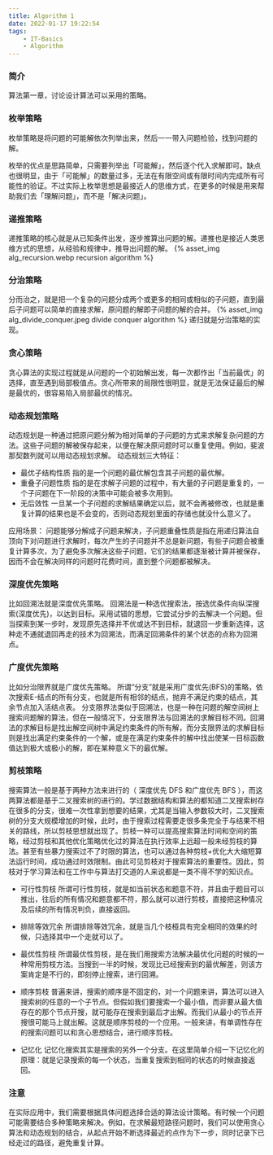 ```yaml
---
title: Algorithm 1
date: 2022-01-17 19:22:54
tags: 
    - IT-Basics
    - Algorithm
---
```


### 简介
算法第一章，讨论设计算法可以采用的策略。


### 枚举策略
枚举策略是将问题的可能解依次列举出来，然后一一带入问题检验，找到问题的解。

枚举的优点是思路简单，只需要列举出「可能解」，然后逐个代入求解即可。缺点也很明显，由于「可能解」的数量过多，无法在有限空间或有限时间内完成所有可能性的验证。不过实际上枚举思想是最接近人的思维方式，在更多的时候是用来帮助我们去「理解问题」，而不是「解决问题」。


### 递推策略
递推策略的核心就是从已知条件出发，逐步推算出问题的解。递推也是接近人类思维方式的思想，从经验和规律中，推导出问题的解。
{% asset_img alg_recursion.webp recursion algorithm %}


### 分治策略
分而治之，就是把一个复杂的问题分成两个或更多的相同或相似的子问题，直到最后子问题可以简单的直接求解，原问题的解即子问题的解的合并。
{% asset_img alg_divide_conquer.jpeg divide conquer algorithm %}
递归就是分治策略的实现。


### 贪心策略
贪心算法的实现过程就是从问题的一个初始解出发，每一次都作出「当前最优」的选择，直至遇到局部极值点。贪心所带来的局限性很明显，就是无法保证最后的解是最优的，很容易陷入局部最优的情况。


### 动态规划策略
动态规划是一种通过把原问题分解为相对简单的子问题的方式来求解复杂问题的方法。这些子问题的解被保存起来，以便在解决原问题时可以重复使用。例如，斐波那契数列就可以用动态规划求解。
动态规划三大特征：
- 最优子结构性质
指的是一个问题的最优解包含其子问题的最优解。
- 重叠子问题性质
指的是在求解子问题的过程中，有大量的子问题是重复的，一个子问题在下一阶段的决策中可能会被多次用到。
- 无后效性
一旦某一个子问题的求解结果确定以后，就不会再被修改，也就是重复计算的结果也是不会变的，否则动态规划里面的存储也就没什么意义了。

应用场景：
问题能够分解成子问题来解决，子问题重叠性质是指在用递归算法自顶向下对问题进行求解时，每次产生的子问题并不总是新问题，有些子问题会被重复计算多次，为了避免多次解决这些子问题，它们的结果都逐渐被计算并被保存，因而不会在解决同样的问题时花费时间，直到整个问题都被解决。


### 深度优先策略
比如回溯法就是深度优先策略。
回溯法是一种选优搜索法，按选优条件向纵深搜索(深度优先)，以达到目标。采用试错的思想，它尝试分步的去解决一个问题。但当探索到某一步时，发现原先选择并不优或达不到目标，就退回一步重新选择，这种走不通就退回再走的技术为回溯法，而满足回溯条件的某个状态的点称为回溯点。


### 广度优先策略
比如分治限界就是广度优先策略。
所谓“分支”就是采用广度优先(BFS)的策略，依次搜索E-结点的所有分支，也就是所有相邻的结点，抛弃不满足约束的结点，其余节点加入活结点表。
分支限界法类似于回溯法，也是一种在问题的解空间树上搜索问题解的算法，但在一般情况下，分支限界法与回溯法的求解目标不同。回溯法的求解目标是找出解空间树中满足约束条件的所有解，而分支限界法的求解目标则是找出满足约束条件的一个解，或是在满足约束条件的解中找出使某一目标函数值达到极大或极小的解，即在某种意义下的最优解。


### 剪枝策略
搜索算法一般是基于两种方法来进行的（ 深度优先 DFS 和广度优先 BFS ），而这两算法都是基于二叉搜索树的进行的。学过数据结构和算法的都知道二叉搜索树存在很多的分支，很难一次性拿到想要的结果，尤其是当输入参数较大时，二叉搜索树的分支大规模增加的时候，此时，由于搜索过程需要走很多条完全于与结果不相关的路线，所以剪枝思想就出现了。剪枝一种可以提高搜索算法时间和空间的策略，经过剪枝和其他优化策略优化过的算法在执行效率上远超一般未经剪枝的算法。甚至有些暴力搜索过不了时限的算法，也可以通过各种剪枝+优化大大缩短算法运行时间，成功通过时效限制。由此可见剪枝对于搜索算法的重要性。因此，剪枝对于学习算法和在工作中与算法打交道的人来说都是一类不得不学的知识点。

- 可行性剪枝
所谓可行性剪枝，就是如当前状态和题意不符，并且由于题目可以推出，往后的所有情况和题意都不符，那么就可以进行剪枝，直接把这种情况及后续的所有情况判负，直接返回。

- 排除等效冗余
所谓排除等效冗余，就是当几个枝桠具有完全相同的效果的时候，只选择其中一个走就可以了。

- 最优性剪枝
所谓最优性剪枝，是在我们用搜索方法解决最优化问题的时候的一种常用剪枝方法。当搜到一半的时候，发现比已经搜索到的最优解差，则该方案肯定是不行的，即刻停止搜索，进行回溯。

- 顺序剪枝
普遍来讲，搜索的顺序是不固定的，对一个问题来讲，算法可以进入搜索树的任意的一个子节点。但假如我们要搜索一个最小值，而非要从最大值存在的那个节点开搜，就可能存在搜索到最后才出解。而我们从最小的节点开搜很可能马上就出解。这就是顺序剪枝的一个应用。一般来讲，有单调性存在的搜索问题可以和贪心思想结合，进行顺序剪枝。

- 记忆化
记忆化搜索其实是搜索的另外一个分支。在这里简单介绍一下记忆化的原理：就是记录搜索的每一个状态，当重复搜索到相同的状态的时候直接返回。


### 注意
在实际应用中，我们需要根据具体问题选择合适的算法设计策略。有时候一个问题可能需要结合多种策略来解决。例如，在求解最短路径问题时，我们可以使用贪心算法和动态规划的结合，从起点开始不断选择最近的点作为下一步，同时记录下已经走过的路径，避免重复计算。





















